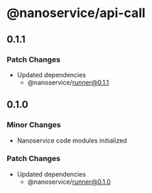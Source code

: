 # @nanoservice/api-call

## 0.1.1

### Patch Changes

- Updated dependencies
  - @nanoservice/runner@0.1.1

## 0.1.0

### Minor Changes

- Nanoservice code modules initialized

### Patch Changes

- Updated dependencies
  - @nanoservice/runner@0.1.0
